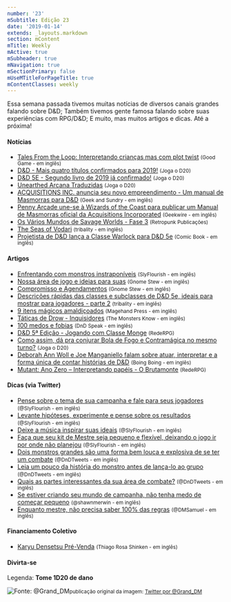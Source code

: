 ```yaml
---
number: '23'
mSubtitle: Edição 23
date: '2019-01-14'
extends: _layouts.markdown
section: mContent
mTitle: Weekly
mActive: true
mSubheader: true
mNavigation: true
mSectionPrimary: false
mUseMTitleForPageTitle: true
mContentClasses: weekly
---
```

Essa semana passada tivemos muitas notícias de diversos canais grandes falando sobre D&D; Também tivemos gente famosa falando sobre suas experiências com RPG/D&D; E muito, mas muitos artigos e dicas. Até a próxima!



#### Notícias

* [Tales From the Loop: Interpretando crianças mas com plot twist] <small>(Good Game - em inglês)</small>
* [D&D - Mais quatro títulos confirmados para 2019!] <small>(Joga o D20)</small>
* [D&D 5E - Segundo livro de 2019 já confirmado!] <small>(Joga o D20)</small>
* [Unearthed Arcana Traduzidas] <small>(Joga o D20)</small>
* [ACQUISITIONS INC. anuncia seu novo empreendimento - Um manual de Masmorras para D&D] <small>(Geek and Sundry - em inglês)</small>
* [Penny Arcade une-se à Wizards of the Coast para publicar um Manual de Masmorras oficial da Acquisitions Incorporated] <small>(Geekwire - em inglês)</small>
* [Os Vários Mundos de Savage Worlds - Fase 3] <small>(Retropunk Publicações)</small>
* [The Seas of Vodari] <small>(tribality - em inglês)</small>
* [Projetista de D&D lança a Classe Warlock para D&D 5e] <small>(Comic Book - em inglês)</small>

#### Artigos

* [Enfrentando com monstros instraponíveis] <small>(SlyFlourish - em inglês)</small>
* [Nossa área de jogo e ideias para suas] <small>(Gnome Stew - em inglês)</small>
* [Compromisso e Agendamentos] <small>(Gnome Stew - em inglês)</small>
* [Descrições rápidas das classes e subclasses de D&D 5e, ideais para mostrar para jogadores - parte 2] <small>(tribality - em inglês)</small>
* [9 itens mágicos amaldiçoados] <small>(Magehand Press - em inglês)</small>
* [Táticas de Drow - Inquisidores] <small>(The Monsters Know - em inglês)</small>
* [100 medos e fobias] <small>(DnD Speak - em inglês)</small>
* [D&D 5ª Edição - Jogando com Classe Monge] <small>(RedeRPG)</small>
* [Como assim, dá pra conjurar Bola de Fogo e Contramágica no mesmo turno?] <small>(Joga o D20)</small>
* [Deborah Ann Woll e Joe Manganiello falam sobre atuar, interpretar e a forma única de contar histórias de D&D] <small>(Boing Boing - em inglês)</small>
* [Mutant: Ano Zero – Interpretando papéis - O Brutamonte] <small>(RedeRPG)</small>

#### Dicas (via Twitter)

* [Pense sobre o tema de sua campanha e fale para seus jogadores] <small>(@SlyFlourish - em inglês)</small>
* [Levante hipóteses, experimente e pense sobre os resultados] <small>(@SlyFlourish - em inglês)</small>
* [Deixe a música inspirar suas ideais] <small>(@SlyFlourish - em inglês)</small>
* [Faça que seu kit de Mestre seja pequeno e flexível, deixando o jogo ir por onde não planejou] <small>(@SlyFlourish - em inglês)</small>
* [Dois monstros grandes são uma forma bem louca e explosiva de se ter um combate] <small>(@DnDTweets - em inglês)</small>
* [Leia um pouco da história do monstro antes de lança-lo ao grupo] <small>(@DnDTweets - em inglês)</small>
* [Quais as partes interessantes da sua área de combate?] <small>(@DnDTweets - em inglês)</small>
* [Se estiver criando seu mundo de campanha, não tenha medo de começar pequeno] <small>(@shawnmerwin - em inglês)</small>
* [Enquanto mestre, não precisa saber 100% das regras] <small>(@DMSamuel - em inglês)</small>

#### Financiamento Coletivo

* [Karyu Densetsu Pré-Venda] <small>(Thiago Rosa Shinken - em inglês)</small>

#### Divirta-se

Legenda: **Tome 1D20 de dano**

![Fonte: @Grand_DM](https://pbs.twimg.com/media/DxFiZqDX0AInrWq.jpg)<small>publicação original da imagem: [Twitter por @Grand_DM](https://twitter.com/Grand_DM/status/1085757187731841024)</small>

[Enfrentando com monstros instraponíveis]: http://slyflourish.com/facing_insurmountable_foes.html
[Nossa área de jogo e ideias para suas]: https://gnomestew.com/game-space-our-game-space-and-some-ideas-for-yours/
[Descrições rápidas das classes e subclasses de D&D 5e, ideais para mostrar para jogadores - parte 2]: https://www.tribality.com/2019/01/15/brief-description-of-5e-classes-and-subclasses-ideal-to-show-to-your-players-part-2/
[9 itens mágicos amaldiçoados]: http://mfov.magehandpress.com/2019/01/9-cursed-magic-items.html
[Táticas de Drow - Inquisidores]: http://themonstersknow.com/drow-tactics-inquisitors/
[Compromisso e Agendamentos]: https://gnomestew.com/commitment-and-scheduling/
[100 medos e fobias]: http://dndspeak.com/2019/01/100-fears-and-phobias/
[D&D 5ª Edição - Jogando com Classe Monge]: https://www.rederpg.com.br/2019/01/20/dd-5a-edicao-jogando-com-classe-monge/
[Tales From the Loop: Interpretando crianças mas com plot twist]: https://www.goodgames.com.au/au/news/375-tales-from-the-loop-roleplaying-childhood-with-a-twist.html
[D&D - Mais quatro títulos confirmados para 2019!]: https://jogaod20.blogspot.com/2019/01/dnd5e-4novoslivros.html
[D&D 5E - Segundo livro de 2019 já confirmado!]: https://jogaod20.blogspot.com/2019/01/dungeon-manual-5e.html
[Unearthed Arcana Traduzidas]: https://jogaod20.blogspot.com/p/unearthed-arcana-traduzidas.html
[Como assim, dá pra conjurar Bola de Fogo e Contramágica no mesmo turno?]: https://jogaod20.blogspot.com/2019/01/regra-de-conjuracao-5e.html
[ACQUISITIONS INC. anuncia seu novo empreendimento - Um manual de Masmorras para D&D]: https://geekandsundry.com/acquisitions-inc-expands-ventures-with-a-dd-dungeon-manual/
[Penny Arcade une-se à Wizards of the Coast para publicar um Manual de Masmorras oficial da Acquisitions Incorporated]: https://www.geekwire.com/2019/penny-arcade-partners-wizards-coast-publish-official-acquisitions-incorporated-dungeon-manual/
[Os Vários Mundos de Savage Worlds - Fase 3]: http://retropunk.net/editora/os-varios-mundos-de-savage-worlds-fase-3/
[Deborah Ann Woll e Joe Manganiello falam sobre atuar, interpretar e a forma única de contar histórias de D&D]: https://boingboing.net/2019/01/11/deborah-ann-woll-and-joe-manga.html
[The Seas of Vodari]: http://www.seasofvodari.com/
[Mutant: Ano Zero – Interpretando papéis - O Brutamonte]: https://www.rederpg.com.br/2019/01/17/mutant-ano-zero-interpretando-papeis-o-brutamonte/
[Projetista de D&D lança a Classe Warlock para D&D 5e]: https://comicbook.com/gaming/2019/01/15/dungeons-and-dragons-warlord-class/
[Karyu Densetsu Pré-Venda]: https://www.catarse.me/kdrpg2
[Pense sobre o tema de sua campanha e fale para seus jogadores]: https://twitter.com/SlyFlourish/status/1087077583345324032
[Levante hipóteses, experimente e pense sobre os resultados]: https://twitter.com/SlyFlourish/status/1086307682871623683
[Deixe a música inspirar suas ideais]: https://twitter.com/SlyFlourish/status/1085945346314899467
[Faça que seu kit de Mestre seja pequeno e flexível, deixando o jogo ir por onde não planejou]: https://twitter.com/SlyFlourish/status/1085598036284317701
[Dois monstros grandes são uma forma bem louca e explosiva de se ter um combate]: https://twitter.com/DnDTweets/status/1086698307328589826
[Leia um pouco da história do monstro antes de lança-lo ao grupo]: https://twitter.com/DnDTweets/status/1085248756063371265
[Quais as partes interessantes da sua área de combate?]: https://twitter.com/DnDTweets/status/1084886370177433602
[Se estiver criando seu mundo de campanha, não tenha medo de começar pequeno]: https://twitter.com/shawnmerwin/status/1085913353963356160
[Enquanto mestre, não precisa saber 100% das regras]: https://twitter.com/DMSamuel/status/1086504342159572993

